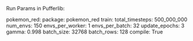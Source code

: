 Run Params in Pufferlib:

pokemon_red:
  package: pokemon_red
  train:
    total_timesteps: 500_000_000
    num_envs: 150
    envs_per_worker: 1
    envs_per_batch: 32
    update_epochs: 3
    gamma: 0.998
    batch_size: 32768
    batch_rows: 128
    compile: True
